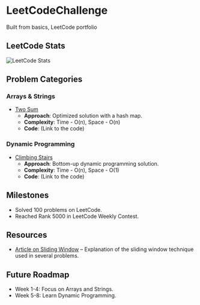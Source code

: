 # LeetCodeChallenge
Built from basics, LeetCode portfolio



## LeetCode Stats
![LeetCode Stats](https://leetcode-stats.vercel.app/api?username=IlkinAlisov)

## Problem Categories
### Arrays & Strings
- [Two Sum](link_to_problem)
  - **Approach**: Optimized solution with a hash map.
  - **Complexity**: Time - O(n), Space - O(n)
  - **Code**: (Link to the code)

### Dynamic Programming
- [Climbing Stairs](link_to_problem)
  - **Approach**: Bottom-up dynamic programming solution.
  - **Complexity**: Time - O(n), Space - O(1)
  - **Code**: (Link to the code)

## Milestones
- Solved 100 problems on LeetCode.
- Reached Rank 5000 in LeetCode Weekly Contest.

## Resources
- [Article on Sliding Window](link_to_article) – Explanation of the sliding window technique used in several problems.

## Future Roadmap
- Week 1-4: Focus on Arrays and Strings.
- Week 5-8: Learn Dynamic Programming.
